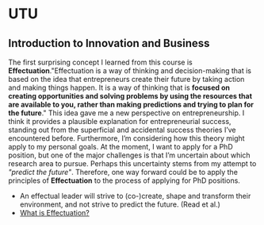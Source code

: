 # UTU

## Introduction to Innovation and Business
The first surprising concept I learned from this course is **Effectuation**."Effectuation is a way of thinking and decision-making that is based on the idea that entrepreneurs create their future by taking action and making things happen. It is a way of thinking that is **focused on creating opportunities and solving problems by using the resources that are available to you, rather than making predictions and trying to plan for the future**." This idea gave me a new perspective on entrepreneurship. I think it provides a plausible explanation for entrepreneurial success, standing out from the superficial and accidental success theories I’ve encountered before. Furthermore, I’m considering how this theory might apply to my personal goals. At the moment, I want to apply for a PhD position, but one of the major challenges is that I’m uncertain about which research area to pursue. Perhaps this uncertainty stems from my attempt to *"predict the future"*. Therefore, one way forward could be to apply the principles of **Effectuation** to the process of applying for PhD positions.


- An effectual leader will strive to (co-)create, shape and transform their environment, and not strive to predict the future. (Read et al.)
- [What is Effectuation?](https://effectuation.org/effectuation-101)
